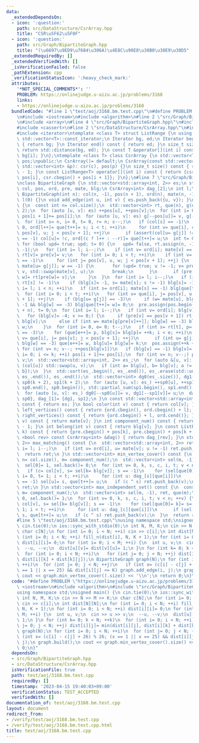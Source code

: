 ```yaml
---
data:
  _extendedDependsOn:
  - icon: ':question:'
    path: src/DataStructure/CsrArray.hpp
    title: "CSR\u5F62\u5F0F"
  - icon: ':question:'
    path: src/Graph/BipartiteGraph.hpp
    title: "(\u6697\u9ED9\u7684\u306A)\u4E8C\u90E8\u30B0\u30E9\u30D5"
  _extendedRequiredBy: []
  _extendedVerifiedWith: []
  _isVerificationFailed: false
  _pathExtension: cpp
  _verificationStatusIcon: ':heavy_check_mark:'
  attributes:
    '*NOT_SPECIAL_COMMENTS*': ''
    PROBLEM: https://onlinejudge.u-aizu.ac.jp/problems/3168
    links:
    - https://onlinejudge.u-aizu.ac.jp/problems/3168
  bundledCode: "#line 1 \"test/aoj/3168.bm.test.cpp\"\n#define PROBLEM \"https://onlinejudge.u-aizu.ac.jp/problems/3168\"\
    \n#include <iostream>\n#include <algorithm>\n#line 2 \"src/Graph/BipartiteGraph.hpp\"\
    \n#include <array>\n#line 4 \"src/Graph/BipartiteGraph.hpp\"\n#include <numeric>\n\
    #include <cassert>\n#line 2 \"src/DataStructure/CsrArray.hpp\"\n#include <vector>\n\
    #include <iterator>\ntemplate <class T> struct ListRange {\n using Iterator= typename\
    \ std::vector<T>::const_iterator;\n Iterator bg, ed;\n Iterator begin() const\
    \ { return bg; }\n Iterator end() const { return ed; }\n size_t size() const {\
    \ return std::distance(bg, ed); }\n const T &operator[](int i) const { return\
    \ bg[i]; }\n};\ntemplate <class T> class CsrArray {\n std::vector<T> csr;\n std::vector<int>\
    \ pos;\npublic:\n CsrArray()= default;\n CsrArray(const std::vector<T> &c, const\
    \ std::vector<int> &p): csr(c), pos(p) {}\n size_t size() const { return pos.size()\
    \ - 1; }\n const ListRange<T> operator[](int i) const { return {csr.cbegin() +\
    \ pos[i], csr.cbegin() + pos[i + 1]}; }\n};\n#line 7 \"src/Graph/BipartiteGraph.hpp\"\
    \nclass BipartiteGraph {\n std::vector<std::array<int, 2>> es;\n std::vector<int>\
    \ col, pos, ord, pre, mate, blg;\n CsrArray<int> dag_[2];\n int l;\npublic:\n\
    \ BipartiteGraph(int n): col(n, -1), pos(n + 1), ord(n), mate(n, -1), blg(n, -3),\
    \ l(0) {}\n void add_edge(int u, int v) { es.push_back({u, v}); }\n void build()\
    \ {\n  const int n= col.size();\n  std::vector<int> rt, que(n), g(es.size() *\
    \ 2);\n  for (auto [u, v]: es) ++pos[u], ++pos[v];\n  for (int i= 0; i < n; ++i)\
    \ pos[i + 1]+= pos[i];\n  for (auto [u, v]: es) g[--pos[u]]= v, g[--pos[v]]= u;\n\
    \  for (int s= n, i= 0, t= 0, r= n; s--;)\n   if (col[s] == -1)\n    for (col[s]=\
    \ 0, ord[l++]= que[t++]= s; i < t; ++i)\n     for (int v= que[i], c= col[v], j=\
    \ pos[v], u; j < pos[v + 1]; ++j)\n      if (assert(col[u= g[j]] != c); col[u]\
    \ == -1) col[u]= !c, ord[(c ? l++ : --r)]= que[t++]= u;\n  int t= 0, k= 0;\n \
    \ for (bool upd= true; upd; t= 0) {\n   upd= false, rt.assign(n, -1), pre.assign(n,\
    \ -1);\n   for (int i= l; i--;)\n    if (int v= ord[i]; mate[v] == -1) que[t++]=\
    \ rt[v]= pre[v]= v;\n   for (int i= 0; i < t; ++i)\n    if (int v= que[i]; mate[rt[v]]\
    \ == -1)\n     for (int j= pos[v], u, w; j < pos[v + 1]; ++j) {\n      if (w=\
    \ mate[u= g[j]]; w == -1) {\n       for (upd= true; u != -1; v= pre[v]) mate[u]=\
    \ v, std::swap(mate[v], u);\n       break;\n      }\n      if (pre[w] == -1) rt[que[t++]=\
    \ w]= rt[pre[w]= v];\n     }\n  }\n  for (int i= l; i--;)\n   if (int s= ord[i];\
    \ rt[s] != -1)\n    if (blg[s]= -1, s= mate[s]; s != -1) blg[s]= -1;\n  for (int\
    \ i= l; i < n; ++i)\n   if (int s= ord[i]; mate[s] == -1) blg[que[t++]= s]= 0;\n\
    \  for (int i= 0; i < t; ++i)\n   for (int v= que[i], j= pos[v], u, w; j < pos[v\
    \ + 1]; ++j)\n    if (blg[u= g[j]] == -3)\n     if (w= mate[u], blg[u]= 0; w !=\
    \ -1 && blg[w] == -3) blg[que[t++]= w]= 0;\n  pre.assign(pos.begin(), pos.begin()\
    \ + n), t= 0;\n  for (int i= l; i--;)\n   if (int v= ord[i]; blg[v] == -3)\n \
    \   for (blg[v]= -4; v >= 0;) {\n     if (pre[v] == pos[v + 1]) rt[t++]= v, v=\
    \ blg[v];\n     else if (int w= mate[g[pre[v]++]]; blg[w] == -3) blg[w]= v, v=\
    \ w;\n    }\n  for (int i= 0, e= 0; t--;)\n   if (int s= rt[t], p= mate[s]; blg[p]\
    \ == -3)\n    for (que[e++]= p, blg[s]= blg[p]= ++k; i < e; ++i)\n     for (int\
    \ v= que[i], j= pos[v]; j < pos[v + 1]; ++j)\n      if (int u= g[j], w= mate[u];\
    \ blg[w] == -3) que[e++]= w, blg[u]= blg[w]= k;\n  pos.assign(++k + 2, 0);\n \
    \ for (int v= n; v--; ++pos[blg[v]])\n   if (blg[v] == -1) blg[v]= k;\n  for (int\
    \ i= 0; i <= k; ++i) pos[i + 1]+= pos[i];\n  for (int v= n; v--;) pre[--pos[blg[v]]]=\
    \ v;\n  std::vector<std::array<int, 2>> es_;\n  for (auto &[u, v]: es) {\n   if\
    \ (col[u]) std::swap(u, v);\n   if (int a= blg[u], b= blg[v]; a != b) es_.push_back({a,\
    \ b});\n  }\n  std::sort(es_.begin(), es_.end()), es_.erase(std::unique(es_.begin(),\
    \ es_.end()), es_.end());\n  std::vector<int> dg0(es_.size()), dg1(es_.size()),\
    \ sp0(k + 2), sp1(k + 2);\n  for (auto [u, v]: es_) ++sp0[u], ++sp1[v];\n  std::partial_sum(sp0.begin(),\
    \ sp0.end(), sp0.begin()), std::partial_sum(sp1.begin(), sp1.end(), sp1.begin());\n\
    \  for (auto [u, v]: es_) dg0[--sp0[u]]= v, dg1[--sp1[v]]= u;\n  dag_[0]= {dg0,\
    \ sp0}, dag_[1]= {dg1, sp1};\n }\n const std::vector<std::array<int, 2>> &edges()\
    \ const { return es; }\n bool color(int v) const { return col[v]; }\n const ListRange<int>\
    \ left_vertices() const { return {ord.cbegin(), ord.cbegin() + l}; }\n const ListRange<int>\
    \ right_vertices() const { return {ord.cbegin() + l, ord.cend()}; }\n int match(int\
    \ v) const { return mate[v]; }\n int component_num() const { return pos.size()\
    \ - 1; }\n int belong(int v) const { return blg[v]; }\n const ListRange<int> block(int\
    \ k) const { return {pre.cbegin() + pos[k], pre.cbegin() + pos[k + 1]}; }\n template\
    \ <bool rev> const CsrArray<int> &dag() { return dag_[rev]; }\n std::vector<std::array<int,\
    \ 2>> max_matching() const {\n  std::vector<std::array<int, 2>> ret;\n  for (int\
    \ i= l; i--;)\n   if (int v= ord[i], u= mate[v]; u != -1) ret.push_back({v, u});\n\
    \  return ret;\n }\n std::vector<int> min_vertex_cover() const {\n  const int\
    \ n= col.size(), m= component_num();\n  std::vector<int> sel(m, -1), ret, que(m);\n\
    \  sel[0]= 1, sel.back()= 0;\n  for (int v= 0, k, s, c, i, t; v < n; ++v) {\n\
    \   if (c= col[v], s= sel[k= blg[v]]; s == -1)\n    for (sel[que[0]= k]= s= !c,\
    \ i= 0, t= 1; i < t; ++i)\n     for (int u: dag_[s][que[i]])\n      if (sel[u]\
    \ == -1) sel[u]= s, que[t++]= u;\n   if (c ^ s) ret.push_back(v);\n  }\n  return\
    \ ret;\n }\n std::vector<int> max_independent_set() const {\n  const int n= col.size(),\
    \ m= component_num();\n  std::vector<int> sel(m, -1), ret, que(m);\n  sel[0]=\
    \ 0, sel.back()= 1;\n  for (int v= 0, k, s, c, i, t; v < n; ++v) {\n   if (c=\
    \ col[v], s= sel[k= blg[v]]; s == -1)\n    for (sel[que[0]= k]= s= !c, i= 0, t=\
    \ 1; i < t; ++i)\n     for (int u: dag_[c][que[i]])\n      if (sel[u] == -1) sel[u]=\
    \ s, que[t++]= u;\n   if (c ^ s) ret.push_back(v);\n  }\n  return ret;\n }\n};\n\
    #line 5 \"test/aoj/3168.bm.test.cpp\"\nusing namespace std;\nsigned main() {\n\
    \ cin.tie(0);\n ios::sync_with_stdio(0);\n int N, M, K;\n cin >> N >> M >> K;\n\
    \ char c[N];\n for (int i= 0; i < N; ++i) cin >> c[i];\n int dist[N][N];\n for\
    \ (int i= 0; i < N; ++i) fill_n(dist[i], N, K + 1);\n for (int i= 0; i < N; ++i)\
    \ dist[i][i]= 0;\n for (int i= 0; i < M; ++i) {\n  int u, v;\n  cin >> u >> v;\n\
    \  --u, --v;\n  dist[u][v]= dist[v][u]= 1;\n }\n for (int k= 0; k < N; ++k)\n\
    \  for (int i= 0; i < N; ++i)\n   for (int j= 0; j < N; ++j) dist[i][j]= min(dist[i][j],\
    \ dist[i][k] + dist[k][j]);\n BipartiteGraph graph(N);\n for (int i= 0; i < N;\
    \ ++i)\n  for (int j= 0; j < N; ++j)\n   if (int x= (c[i] - c[j] + 26) % 26; (x\
    \ == 1 || x == 25) && dist[i][j] <= K) graph.add_edge(i, j);\n graph.build();\n\
    \ cout << graph.min_vertex_cover().size() << '\\n';\n return 0;\n}\n"
  code: "#define PROBLEM \"https://onlinejudge.u-aizu.ac.jp/problems/3168\"\n#include\
    \ <iostream>\n#include <algorithm>\n#include \"src/Graph/BipartiteGraph.hpp\"\n\
    using namespace std;\nsigned main() {\n cin.tie(0);\n ios::sync_with_stdio(0);\n\
    \ int N, M, K;\n cin >> N >> M >> K;\n char c[N];\n for (int i= 0; i < N; ++i)\
    \ cin >> c[i];\n int dist[N][N];\n for (int i= 0; i < N; ++i) fill_n(dist[i],\
    \ N, K + 1);\n for (int i= 0; i < N; ++i) dist[i][i]= 0;\n for (int i= 0; i <\
    \ M; ++i) {\n  int u, v;\n  cin >> u >> v;\n  --u, --v;\n  dist[u][v]= dist[v][u]=\
    \ 1;\n }\n for (int k= 0; k < N; ++k)\n  for (int i= 0; i < N; ++i)\n   for (int\
    \ j= 0; j < N; ++j) dist[i][j]= min(dist[i][j], dist[i][k] + dist[k][j]);\n BipartiteGraph\
    \ graph(N);\n for (int i= 0; i < N; ++i)\n  for (int j= 0; j < N; ++j)\n   if\
    \ (int x= (c[i] - c[j] + 26) % 26; (x == 1 || x == 25) && dist[i][j] <= K) graph.add_edge(i,\
    \ j);\n graph.build();\n cout << graph.min_vertex_cover().size() << '\\n';\n return\
    \ 0;\n}"
  dependsOn:
  - src/Graph/BipartiteGraph.hpp
  - src/DataStructure/CsrArray.hpp
  isVerificationFile: true
  path: test/aoj/3168.bm.test.cpp
  requiredBy: []
  timestamp: '2023-04-15 19:40:03+09:00'
  verificationStatus: TEST_ACCEPTED
  verifiedWith: []
documentation_of: test/aoj/3168.bm.test.cpp
layout: document
redirect_from:
- /verify/test/aoj/3168.bm.test.cpp
- /verify/test/aoj/3168.bm.test.cpp.html
title: test/aoj/3168.bm.test.cpp
---
```

